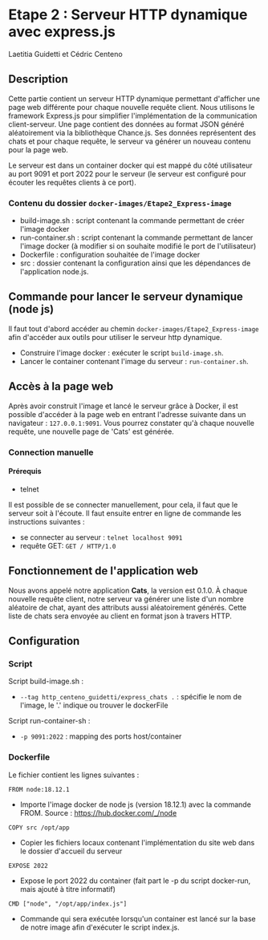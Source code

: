 # Etape 2 : Serveur HTTP dynamique avec express.js
Laetitia Guidetti et Cédric Centeno

## Description

Cette partie contient un serveur HTTP dynamique permettant d'afficher une page 
web différente pour chaque nouvelle requête client. Nous utilisons le framework 
Express.js pour simplifier l'implémentation de la communication client-serveur. 
Une page contient des données au format JSON généré aléatoirement via la 
bibliothèque Chance.js. Ses données représentent des chats et pour chaque requête, 
le serveur va générer un nouveau contenu pour la page web.

Le serveur est dans un container docker qui est mappé du côté utilisateur au port 
9091 et port 2022 pour le serveur (le serveur est configuré pour écouter les 
requêtes clients à ce port). 

### Contenu du dossier ```docker-images/Etape2_Express-image ```
- build-image.sh : script contenant la commande permettant de créer l'image docker
- run-container.sh : script contenant la commande permettant de lancer l'image docker (à modifier si on souhaite modifié le port de l'utilisateur)
- Dockerfile : configuration souhaitée de l'image docker
- src : dossier contenant la configuration ainsi que les dépendances de 
  l'application node.js.

## Commande pour lancer le serveur dynamique (node js)

Il faut tout d'abord accéder au chemin ```docker-images/Etape2_Express-image``` afin
d'accéder aux outils pour utiliser le serveur http dynamique.

- Construire l'image docker : exécuter le script ```build-image.sh```.
- Lancer le container contenant l'image du serveur : ```run-container.sh```.

## Accès à la page web

Après avoir construit l'image et lancé le serveur grâce à Docker, il est possible
d'accéder à la page web en entrant l'adresse suivante dans un navigateur :
```127.0.0.1:9091```.
Vous pourrez constater qu'à chaque nouvelle requête, une nouvelle page de 'Cats' 
est générée.

### Connection manuelle
#### Prérequis
- telnet

Il est possible de se connecter manuellement, pour cela, il faut que le 
serveur soit à l'écoute. Il faut ensuite entrer en ligne de commande les 
instructions suivantes :
- se connecter au serveur : ```telnet localhost 9091``` 
- requête GET: ```GET / HTTP/1.0```


## Fonctionnement de l'application web
Nous avons appelé notre application **Cats**, la version est 0.1.0.
À chaque nouvelle requête client, notre serveur va générer une liste d'un nombre 
aléatoire de chat, ayant des attributs aussi aléatoirement générés. Cette liste 
de chats sera envoyée au client en format json à travers HTTP.


## Configuration

### Script

Script build-image.sh :
- `--tag http_centeno_guidetti/express_chats .` : spécifie le nom de l'image, le 
  '.' indique ou trouver le dockerFile 

Script run-container-sh :
- `-p 9091:2022` : mapping des ports host/container

### Dockerfile
Le fichier contient les lignes suivantes :

```FROM node:18.12.1```
- Importe l'image docker de node js (version 18.12.1) avec la commande FROM.
  Source : https://hub.docker.com/_/node

```COPY src /opt/app```
- Copier les fichiers locaux contenant l'implémentation du site web dans le dossier d'accueil du serveur

`EXPOSE 2022`
- Expose le port 2022 du container (fait part le -p du script docker-run, mais 
  ajouté à titre informatif)

```CMD ["node", "/opt/app/index.js"]```
- Commande qui sera exécutée lorsqu'un container est lancé sur la base de notre 
  image afin d'exécuter le script index.js.


